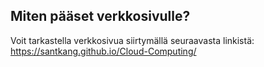 ## Miten pääset verkkosivulle?
Voit tarkastella verkkosivua siirtymällä seuraavasta linkistä: 
https://santkang.github.io/Cloud-Computing/
